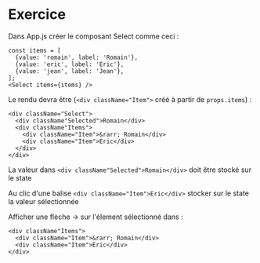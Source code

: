 # Exercice

Dans App.js créer le composant Select comme ceci :

```
const items = [
  {value: 'romain', label: 'Romain'},
  {value: 'eric', label: 'Eric'},
  {value: 'jean', label: 'Jean'},
];
<Select items={items} />
```

Le rendu devra être (`<div className="Item">` créé à partir de `props.items`) :

```
<div className="Select">
  <div className"Selected">Romain</div>
  <div className"Items">
    <div className="Item">&rarr; Romain</div>
    <div className="Item">Eric</div>
  </div>
</div>
```

La valeur dans `<div className"Selected">Romain</div>` doit être stocké sur le state

Au clic d'une balise `<div className="Item">Eric</div>` stocker sur le state la valeur sélectionnée

Afficher une flèche &rarr; sur l'élement sélectionné dans :

```
<div className"Items">
  <div className="Item">&rarr; Romain</div>
  <div className="Item">Eric</div>
</div>
```